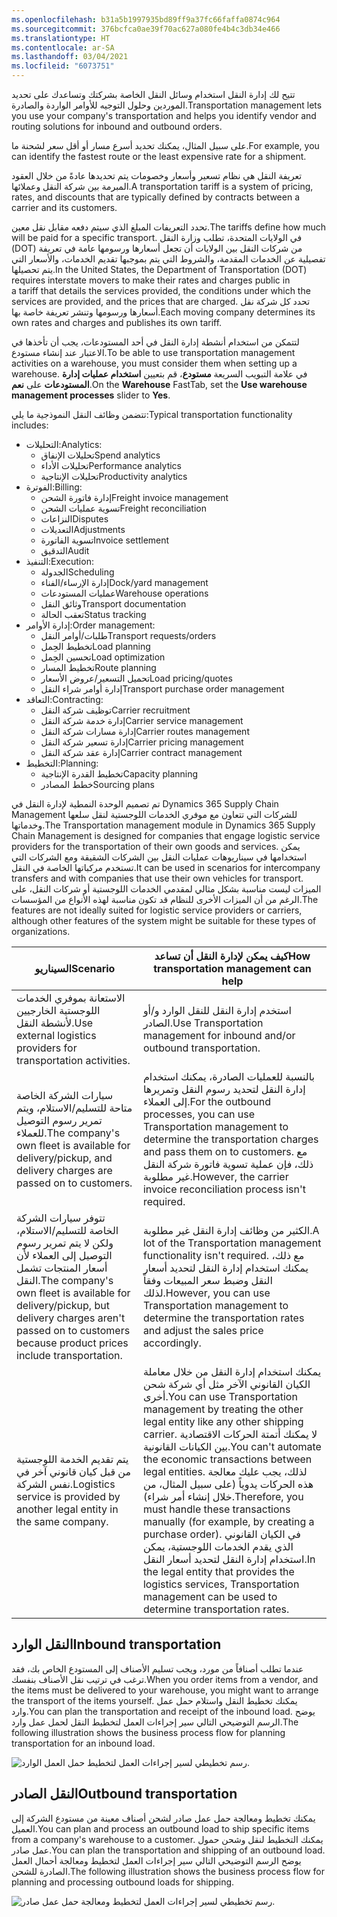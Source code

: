 ```yaml
---
ms.openlocfilehash: b31a5b1997935bd89ff9a37fc66faffa0874c964
ms.sourcegitcommit: 376bcfca0ae39f70ac627a080fe4b4c3db34e466
ms.translationtype: HT
ms.contentlocale: ar-SA
ms.lasthandoff: 03/04/2021
ms.locfileid: "6073751"
---
```

<span data-ttu-id="d6544-101">تتيح لك إدارة النقل استخدام وسائل النقل الخاصة بشركتك وتساعدك على تحديد الموردين وحلول التوجيه للأوامر الواردة والصادرة.</span><span class="sxs-lookup"><span data-stu-id="d6544-101">Transportation management lets you use your company's transportation and helps you identify vendor and routing solutions for inbound and outbound orders.</span></span>

<span data-ttu-id="d6544-102">على سبيل المثال، يمكنك تحديد أسرع مسار أو أقل سعر لشحنة ما.</span><span class="sxs-lookup"><span data-stu-id="d6544-102">For example, you can identify the fastest route or the least expensive rate for a shipment.</span></span>

<span data-ttu-id="d6544-103">تعريفة النقل هي نظام تسعير وأسعار وخصومات يتم تحديدها عادةً من خلال العقود المبرمة بين شركة النقل وعملائها.</span><span class="sxs-lookup"><span data-stu-id="d6544-103">A transportation tariff is a system of pricing, rates, and discounts that are typically defined by contracts between a carrier and its customers.</span></span>

<span data-ttu-id="d6544-104">تحدد التعريفات المبلغ الذي سيتم دفعه مقابل نقل معين.</span><span class="sxs-lookup"><span data-stu-id="d6544-104">The tariffs define how much will be paid for a specific transport.</span></span> <span data-ttu-id="d6544-105">في الولايات المتحدة، تطلب وزارة النقل (DOT) من شركات النقل بين الولايات أن تجعل أسعارها ورسومها عامة في تعريفة تفصيلية عن الخدمات المقدمة، والشروط التي يتم بموجبها تقديم الخدمات، والأسعار التي يتم تحصيلها.</span><span class="sxs-lookup"><span data-stu-id="d6544-105">In the United States, the Department of Transportation (DOT) requires interstate movers to make their rates and charges public in a tariff that details the services provided, the conditions under which the services are provided, and the prices that are charged.</span></span> <span data-ttu-id="d6544-106">تحدد كل شركة نقل أسعارها ورسومها وتنشر تعريفة خاصة بها.</span><span class="sxs-lookup"><span data-stu-id="d6544-106">Each moving company determines its own rates and charges and publishes its own tariff.</span></span>

<span data-ttu-id="d6544-107">لتتمكن من استخدام أنشطة إدارة النقل في أحد المستودعات، يجب أن تأخذها في الاعتبار عند إنشاء مستودع.</span><span class="sxs-lookup"><span data-stu-id="d6544-107">To be able to use transportation management activities on a warehouse, you must consider them when setting up a warehouse.</span></span> <span data-ttu-id="d6544-108">في علامة التبويب السريعة **مستودع**، قم بتعيين **استخدام عمليات إدارة المستودعات** على **نعم**.</span><span class="sxs-lookup"><span data-stu-id="d6544-108">On the **Warehouse** FastTab, set the **Use warehouse management processes** slider to **Yes**.</span></span>

<span data-ttu-id="d6544-109">تتضمن وظائف النقل النموذجية ما يلي:</span><span class="sxs-lookup"><span data-stu-id="d6544-109">Typical transportation functionality includes:</span></span>

-   <span data-ttu-id="d6544-110">التحليلات:</span><span class="sxs-lookup"><span data-stu-id="d6544-110">Analytics:</span></span>
    -   <span data-ttu-id="d6544-111">تحليلات الإنفاق</span><span class="sxs-lookup"><span data-stu-id="d6544-111">Spend analytics</span></span>
    -   <span data-ttu-id="d6544-112">تحليلات الأداء</span><span class="sxs-lookup"><span data-stu-id="d6544-112">Performance analytics</span></span>
    -   <span data-ttu-id="d6544-113">تحليلات الإنتاجية</span><span class="sxs-lookup"><span data-stu-id="d6544-113">Productivity analytics</span></span>
-   <span data-ttu-id="d6544-114">الفوترة:</span><span class="sxs-lookup"><span data-stu-id="d6544-114">Billing:</span></span>
    -   <span data-ttu-id="d6544-115">إدارة فاتورة الشحن</span><span class="sxs-lookup"><span data-stu-id="d6544-115">Freight invoice management</span></span>
    -   <span data-ttu-id="d6544-116">تسوية عمليات الشحن</span><span class="sxs-lookup"><span data-stu-id="d6544-116">Freight reconciliation</span></span>
    -   <span data-ttu-id="d6544-117">النزاعات</span><span class="sxs-lookup"><span data-stu-id="d6544-117">Disputes</span></span>
    -   <span data-ttu-id="d6544-118">التعديلات</span><span class="sxs-lookup"><span data-stu-id="d6544-118">Adjustments</span></span>
    -   <span data-ttu-id="d6544-119">تسوية الفاتورة</span><span class="sxs-lookup"><span data-stu-id="d6544-119">Invoice settlement</span></span>
    -   <span data-ttu-id="d6544-120">التدقيق</span><span class="sxs-lookup"><span data-stu-id="d6544-120">Audit</span></span>
-   <span data-ttu-id="d6544-121">‏‏التنفيذ:</span><span class="sxs-lookup"><span data-stu-id="d6544-121">Execution:</span></span>
    -   <span data-ttu-id="d6544-122">الجدولة</span><span class="sxs-lookup"><span data-stu-id="d6544-122">Scheduling</span></span>
    -   <span data-ttu-id="d6544-123">إدارة الإرساء/الفناء</span><span class="sxs-lookup"><span data-stu-id="d6544-123">Dock/yard management</span></span>
    -   <span data-ttu-id="d6544-124">عمليات المستودعات</span><span class="sxs-lookup"><span data-stu-id="d6544-124">Warehouse operations</span></span>
    -   <span data-ttu-id="d6544-125">وثائق النقل</span><span class="sxs-lookup"><span data-stu-id="d6544-125">Transport documentation</span></span>
    -   <span data-ttu-id="d6544-126">تعقب الحالة</span><span class="sxs-lookup"><span data-stu-id="d6544-126">Status tracking</span></span>
-   <span data-ttu-id="d6544-127">إدارة الأوامر:</span><span class="sxs-lookup"><span data-stu-id="d6544-127">Order management:</span></span>
    -   <span data-ttu-id="d6544-128">طلبات/أوامر النقل</span><span class="sxs-lookup"><span data-stu-id="d6544-128">Transport requests/orders</span></span>
    -   <span data-ttu-id="d6544-129">تخطيط الحِمل</span><span class="sxs-lookup"><span data-stu-id="d6544-129">Load planning</span></span>
    -   <span data-ttu-id="d6544-130">تحسين الحِمل</span><span class="sxs-lookup"><span data-stu-id="d6544-130">Load optimization</span></span>
    -   <span data-ttu-id="d6544-131">تخطيط المسار</span><span class="sxs-lookup"><span data-stu-id="d6544-131">Route planning</span></span>
    -   <span data-ttu-id="d6544-132">تحميل التسعير/عروض الأسعار</span><span class="sxs-lookup"><span data-stu-id="d6544-132">Load pricing/quotes</span></span>
    -   <span data-ttu-id="d6544-133">إدارة أوامر شراء النقل</span><span class="sxs-lookup"><span data-stu-id="d6544-133">Transport purchase order management</span></span>
-   <span data-ttu-id="d6544-134">التعاقد:</span><span class="sxs-lookup"><span data-stu-id="d6544-134">Contracting:</span></span>
    -   <span data-ttu-id="d6544-135">توظيف شركة النقل</span><span class="sxs-lookup"><span data-stu-id="d6544-135">Carrier recruitment</span></span>
    -   <span data-ttu-id="d6544-136">إدارة خدمة شركة النقل</span><span class="sxs-lookup"><span data-stu-id="d6544-136">Carrier service management</span></span>
    -   <span data-ttu-id="d6544-137">إدارة مسارات شركة النقل</span><span class="sxs-lookup"><span data-stu-id="d6544-137">Carrier routes management</span></span>
    -   <span data-ttu-id="d6544-138">إدارة تسعير شركة النقل</span><span class="sxs-lookup"><span data-stu-id="d6544-138">Carrier pricing management</span></span>
    -   <span data-ttu-id="d6544-139">إدارة عقد شركة النقل</span><span class="sxs-lookup"><span data-stu-id="d6544-139">Carrier contract management</span></span>
-   <span data-ttu-id="d6544-140">التخطيط:</span><span class="sxs-lookup"><span data-stu-id="d6544-140">Planning:</span></span>
    -   <span data-ttu-id="d6544-141">تخطيط القدرة الإنتاجية</span><span class="sxs-lookup"><span data-stu-id="d6544-141">Capacity planning</span></span>
    -   <span data-ttu-id="d6544-142">خطط المصادر</span><span class="sxs-lookup"><span data-stu-id="d6544-142">Sourcing plans</span></span>

<span data-ttu-id="d6544-143">تم تصميم الوحدة النمطية لإدارة النقل في Dynamics 365 Supply Chain Management للشركات التي تتعاون مع موفري الخدمات اللوجستية لنقل سلعها وخدماتها.</span><span class="sxs-lookup"><span data-stu-id="d6544-143">The Transportation management module in Dynamics 365 Supply Chain Management is designed for companies that engage logistic service providers for the transportation of their own goods and services.</span></span> <span data-ttu-id="d6544-144">يمكن استخدامها في سيناريوهات عمليات النقل بين الشركات الشقيقة ومع الشركات التي تستخدم مركباتها الخاصة في النقل.</span><span class="sxs-lookup"><span data-stu-id="d6544-144">It can be used in scenarios for intercompany transfers and with companies that use their own vehicles for transport.</span></span> <span data-ttu-id="d6544-145">الميزات ليست مناسبة بشكل مثالي لمقدمي الخدمات اللوجستية أو شركات النقل، على الرغم من أن الميزات الأخرى للنظام قد تكون مناسبة لهذه الأنواع من المؤسسات.</span><span class="sxs-lookup"><span data-stu-id="d6544-145">The features are not ideally suited for logistic service providers or carriers, although other features of the system might be suitable for these types of organizations.</span></span>

| <span data-ttu-id="d6544-146">السيناريو</span><span class="sxs-lookup"><span data-stu-id="d6544-146">Scenario</span></span> | <span data-ttu-id="d6544-147">كيف يمكن لإدارة النقل أن تساعد</span><span class="sxs-lookup"><span data-stu-id="d6544-147">How transportation management can help</span></span>|
 | ------------- | ------------- |
 | <span data-ttu-id="d6544-148">الاستعانة بموفري الخدمات اللوجستية الخارجيين لأنشطة النقل.</span><span class="sxs-lookup"><span data-stu-id="d6544-148">Use external logistics providers for transportation activities.</span></span>| <span data-ttu-id="d6544-149">استخدم إدارة النقل للنقل الوارد و/أو الصادر.</span><span class="sxs-lookup"><span data-stu-id="d6544-149">Use Transportation management for inbound and/or outbound transportation.</span></span>|
 | <span data-ttu-id="d6544-150">سيارات الشركة الخاصة متاحة للتسليم/الاستلام، ويتم تمرير رسوم التوصيل للعملاء.</span><span class="sxs-lookup"><span data-stu-id="d6544-150">The company's own fleet is available for delivery/pickup, and delivery charges are passed on to customers.</span></span>| <span data-ttu-id="d6544-151">بالنسبة للعمليات الصادرة، يمكنك استخدام إدارة النقل لتحديد رسوم النقل وتمريرها إلى العملاء.</span><span class="sxs-lookup"><span data-stu-id="d6544-151">For the outbound processes, you can use Transportation management to determine the transportation charges and pass them on to customers.</span></span> <span data-ttu-id="d6544-152">مع ذلك، فإن عملية تسوية فاتورة شركة النقل غير مطلوبة.</span><span class="sxs-lookup"><span data-stu-id="d6544-152">However, the carrier invoice reconciliation process isn't required.</span></span>|
| <span data-ttu-id="d6544-153">تتوفر سيارات الشركة الخاصة للتسليم/الاستلام، ولكن لا يتم تمرير رسوم التوصيل إلى العملاء لأن أسعار المنتجات تشمل النقل.</span><span class="sxs-lookup"><span data-stu-id="d6544-153">The company's own fleet is available for delivery/pickup, but delivery charges aren't passed on to customers because product prices include transportation.</span></span>| <span data-ttu-id="d6544-154">الكثير من وظائف إدارة النقل غير مطلوبة.</span><span class="sxs-lookup"><span data-stu-id="d6544-154">A lot of the Transportation management functionality isn't required.</span></span> <span data-ttu-id="d6544-155">مع ذلك، يمكنك استخدام إدارة النقل لتحديد أسعار النقل وضبط سعر المبيعات وفقاً لذلك.</span><span class="sxs-lookup"><span data-stu-id="d6544-155">However, you can use Transportation management to determine the transportation rates and adjust the sales price accordingly.</span></span>|
 | <span data-ttu-id="d6544-156">يتم تقديم الخدمة اللوجستية من قبل كيان قانوني آخر في نفس الشركة.</span><span class="sxs-lookup"><span data-stu-id="d6544-156">Logistics service is provided by another legal entity in the same company.</span></span>| <span data-ttu-id="d6544-157">يمكنك استخدام إدارة النقل من خلال معاملة الكيان القانوني الآخر مثل أي شركة شحن أخرى.</span><span class="sxs-lookup"><span data-stu-id="d6544-157">You can use Transportation management by treating the other legal entity like any other shipping carrier.</span></span> <span data-ttu-id="d6544-158">لا يمكنك أتمتة الحركات الاقتصادية بين الكيانات القانونية.</span><span class="sxs-lookup"><span data-stu-id="d6544-158">You can't automate the economic transactions between legal entities.</span></span> <span data-ttu-id="d6544-159">لذلك، يجب عليك معالجة هذه الحركات يدوياً (على سبيل المثال، من خلال إنشاء أمر شراء).</span><span class="sxs-lookup"><span data-stu-id="d6544-159">Therefore, you must handle these transactions manually (for example, by creating a purchase order).</span></span> <span data-ttu-id="d6544-160">في الكيان القانوني الذي يقدم الخدمات اللوجستية، يمكن استخدام إدارة النقل لتحديد أسعار النقل.</span><span class="sxs-lookup"><span data-stu-id="d6544-160">In the legal entity that provides the logistics services, Transportation management can be used to determine transportation rates.</span></span>|



## <a name="inbound-transportation"></a><span data-ttu-id="d6544-161">النقل الوارد</span><span class="sxs-lookup"><span data-stu-id="d6544-161">Inbound transportation</span></span> 

<span data-ttu-id="d6544-162">عندما تطلب أصنافاً من مورد، ويجب تسليم الأصناف إلى المستودع الخاص بك، فقد ترغب في ترتيب نقل الأصناف بنفسك.</span><span class="sxs-lookup"><span data-stu-id="d6544-162">When you order items from a vendor, and the items must be delivered to your warehouse, you might want to arrange the transport of the items yourself.</span></span> <span data-ttu-id="d6544-163">يمكنك تخطيط النقل واستلام حمل عمل وارد.</span><span class="sxs-lookup"><span data-stu-id="d6544-163">You can plan the transportation and receipt of the inbound load.</span></span> <span data-ttu-id="d6544-164">يوضح الرسم التوضيحي التالي سير إجراءات العمل لتخطيط النقل لحمل عمل وارد.</span><span class="sxs-lookup"><span data-stu-id="d6544-164">The following illustration shows the business process flow for planning transportation for an inbound load.</span></span>

![رسم تخطيطي لسير إجراءات العمل لتخطيط حمل العمل الوارد.](../media/inbound-1.png)


## <a name="outbound-transportation"></a><span data-ttu-id="d6544-166">النقل الصادر</span><span class="sxs-lookup"><span data-stu-id="d6544-166">Outbound transportation</span></span> 

<span data-ttu-id="d6544-167">يمكنك تخطيط ومعالجة حمل عمل صادر لشحن أصناف معينة من مستودع الشركة إلى العميل.</span><span class="sxs-lookup"><span data-stu-id="d6544-167">You can plan and process an outbound load to ship specific items from a company's warehouse to a customer.</span></span> <span data-ttu-id="d6544-168">يمكنك التخطيط لنقل وشحن حمول عمل صادر.</span><span class="sxs-lookup"><span data-stu-id="d6544-168">You can plan the transportation and shipping of an outbound load.</span></span> <span data-ttu-id="d6544-169">يوضح الرسم التوضيحي التالي سير إجراءات العمل لتخطيط ومعالجة أحمال العمل الصادرة للشحن.</span><span class="sxs-lookup"><span data-stu-id="d6544-169">The following illustration shows the business process flow for planning and processing outbound loads for shipping.</span></span>

![رسم تخطيطي لسير إجراءات العمل لتخطيط ومعالجة حمل عمل صادر.](../media/outbound-1.png)
